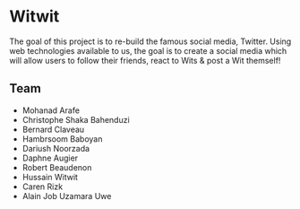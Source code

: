 # Witwit

The goal of this project is to re-build the famous social media, Twitter. Using web technologies available to us, the goal is to create a social media which will allow users to follow their friends, react to Wits & post a Wit themself!

## Team
* Mohanad Arafe 
* Christophe Shaka Bahenduzi 
* Bernard Claveau
* Hambrsoom Baboyan
* Dariush Noorzada
* Daphne Augier
* Robert Beaudenon
* Hussain Witwit
* Caren Rizk
* Alain Job Uzamara Uwe
